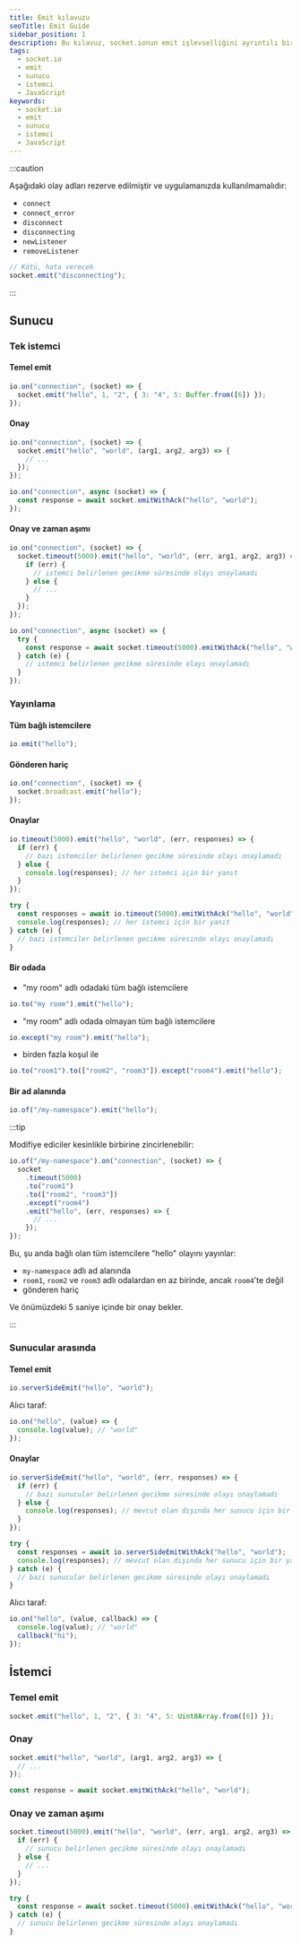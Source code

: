 ```yaml
---
title: Emit kılavuzu
seoTitle: Emit Guide
sidebar_position: 1
description: Bu kılavuz, socket.ionun emit işlevselliğini ayrıntılı bir şekilde açıklar. Sunucu ve istemci tarafında nasıl kullanılacağını anlayabilirsiniz.
tags: 
  - socket.io
  - emit
  - sunucu
  - istemci
  - JavaScript
keywords: 
  - socket.io
  - emit
  - sunucu
  - istemci
  - JavaScript
---
```




:::caution

Aşağıdaki olay adları rezerve edilmiştir ve uygulamanızda kullanılmamalıdır:

- `connect`
- `connect_error`
- `disconnect`
- `disconnecting`
- `newListener`
- `removeListener`

```js
// Kötü, hata verecek
socket.emit("disconnecting");
```

:::

## Sunucu

### Tek istemci

#### Temel emit

```js
io.on("connection", (socket) => {
  socket.emit("hello", 1, "2", { 3: "4", 5: Buffer.from([6]) });
});
```

#### Onay


  

```js
io.on("connection", (socket) => {
  socket.emit("hello", "world", (arg1, arg2, arg3) => {
    // ...
  });
});
```

  
  

```js
io.on("connection", async (socket) => {
  const response = await socket.emitWithAck("hello", "world");
});
```

  


#### Onay ve zaman aşımı


  

```js
io.on("connection", (socket) => {
  socket.timeout(5000).emit("hello", "world", (err, arg1, arg2, arg3) => {
    if (err) {
      // istemci belirlenen gecikme süresinde olayı onaylamadı
    } else {
      // ...
    }
  });
});
```

  
  

```js
io.on("connection", async (socket) => {
  try {
    const response = await socket.timeout(5000).emitWithAck("hello", "world");
  } catch (e) {
    // istemci belirlenen gecikme süresinde olayı onaylamadı
  }
});
```

  


### Yayınlama

#### Tüm bağlı istemcilere

```js
io.emit("hello");
```

#### Gönderen hariç

```js
io.on("connection", (socket) => {
  socket.broadcast.emit("hello");
});
```

#### Onaylar


  

```js
io.timeout(5000).emit("hello", "world", (err, responses) => {
  if (err) {
    // bazı istemciler belirlenen gecikme süresinde olayı onaylamadı
  } else {
    console.log(responses); // her istemci için bir yanıt
  }
});
```

  
  

```js
try {
  const responses = await io.timeout(5000).emitWithAck("hello", "world");
  console.log(responses); // her istemci için bir yanıt
} catch (e) {
  // bazı istemciler belirlenen gecikme süresinde olayı onaylamadı
}
```

  


#### Bir odada

- "my room" adlı odadaki tüm bağlı istemcilere

```js
io.to("my room").emit("hello");
```

- "my room" adlı odada olmayan tüm bağlı istemcilere

```js
io.except("my room").emit("hello");
```

- birden fazla koşul ile

```js
io.to("room1").to(["room2", "room3"]).except("room4").emit("hello");
```

#### Bir ad alanında

```js
io.of("/my-namespace").emit("hello");
```

:::tip

Modifiye ediciler kesinlikle birbirine zincirlenebilir:

```js
io.of("/my-namespace").on("connection", (socket) => {
  socket
    .timeout(5000)
    .to("room1")
    .to(["room2", "room3"])
    .except("room4")
    .emit("hello", (err, responses) => {
      // ...
    });
});
```

Bu, şu anda bağlı olan tüm istemcilere "hello" olayını yayınlar:

- `my-namespace` adlı ad alanında
- `room1`, `room2` ve `room3` adlı odalardan en az birinde, ancak `room4`'te değil
- gönderen hariç

Ve önümüzdeki 5 saniye içinde bir onay bekler.

:::

### Sunucular arasında

#### Temel emit

```js
io.serverSideEmit("hello", "world");
```

Alıcı taraf:

```js
io.on("hello", (value) => {
  console.log(value); // "world"
});
```

#### Onaylar


  

```js
io.serverSideEmit("hello", "world", (err, responses) => {
  if (err) {
    // bazı sunucular belirlenen gecikme süresinde olayı onaylamadı
  } else {
    console.log(responses); // mevcut olan dışında her sunucu için bir yanıt
  }
});
```

  
  

```js
try {
  const responses = await io.serverSideEmitWithAck("hello", "world");
  console.log(responses); // mevcut olan dışında her sunucu için bir yanıt
} catch (e) {
  // bazı sunucular belirlenen gecikme süresinde olayı onaylamadı
}
```

  


Alıcı taraf:

```js
io.on("hello", (value, callback) => {
  console.log(value); // "world"
  callback("hi");
});
```

## İstemci

### Temel emit

```js
socket.emit("hello", 1, "2", { 3: "4", 5: Uint8Array.from([6]) });
```

### Onay


  

```js
socket.emit("hello", "world", (arg1, arg2, arg3) => {
  // ...
});
```

  
  

```js
const response = await socket.emitWithAck("hello", "world");
```

  


### Onay ve zaman aşımı


  

```js
socket.timeout(5000).emit("hello", "world", (err, arg1, arg2, arg3) => {
  if (err) {
    // sunucu belirlenen gecikme süresinde olayı onaylamadı
  } else {
    // ...
  }
});
```

  
  

```js
try {
  const response = await socket.timeout(5000).emitWithAck("hello", "world");
} catch (e) {
  // sunucu belirlenen gecikme süresinde olayı onaylamadı
}
```